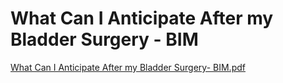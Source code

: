 # What Can I Anticipate After my Bladder Surgery - BIM

[What Can I Anticipate After my Bladder Surgery- BIM.pdf](What%20Can%20I%20Anticipate%20After%20my%20Bladder%20Surgery%20-%20B%205d97628f9b384a5f9e4559255ed2f811/What_Can_I_Anticipate_After_my_Bladder_Surgery-_BIM.pdf)